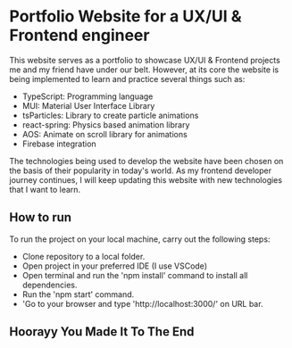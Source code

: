 # Portfolio Website for a UX/UI & Frontend engineer

This website serves as a portfolio to showcase UX/UI & Frontend projects me and my friend have under our belt. However, at its core the website is being implemented to learn and practice several things such as:
- TypeScript: Programming language
- MUI: Material User Interface Library
- tsParticles: Library to create particle animations
- react-spring: Physics based animation library
- AOS: Animate on scroll library for animations
- Firebase integration

The technologies being used to develop the website have been chosen on the basis of their popularity in today's world. As my frontend developer journey continues, I will keep updating this website with new technologies that I want to learn.

## How to run

To run the project on your local machine, carry out the following steps:
- Clone repository to a local folder.
- Open project in your preferred IDE (I use VSCode)
- Open terminal and run the 'npm install' command to install all dependencies.
- Run the 'npm start' command.
- 'Go to your browser and type 'http://localhost:3000/' on URL bar.

## Hoorayy You Made It To The End
